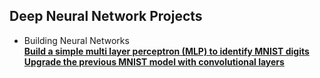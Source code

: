 ## Deep Neural Network Projects

- Building Neural Networks  
  [**Build a simple multi layer perceptron (MLP) to identify MNIST digits**](./building_neural_networks/mnist_recongnizer_sequential.ipynb)  
  [**Upgrade the previous MNIST model with convolutional layers**](./deep_learning.building_neural_networks/mnist_recongnizer_conv.ipynb)

